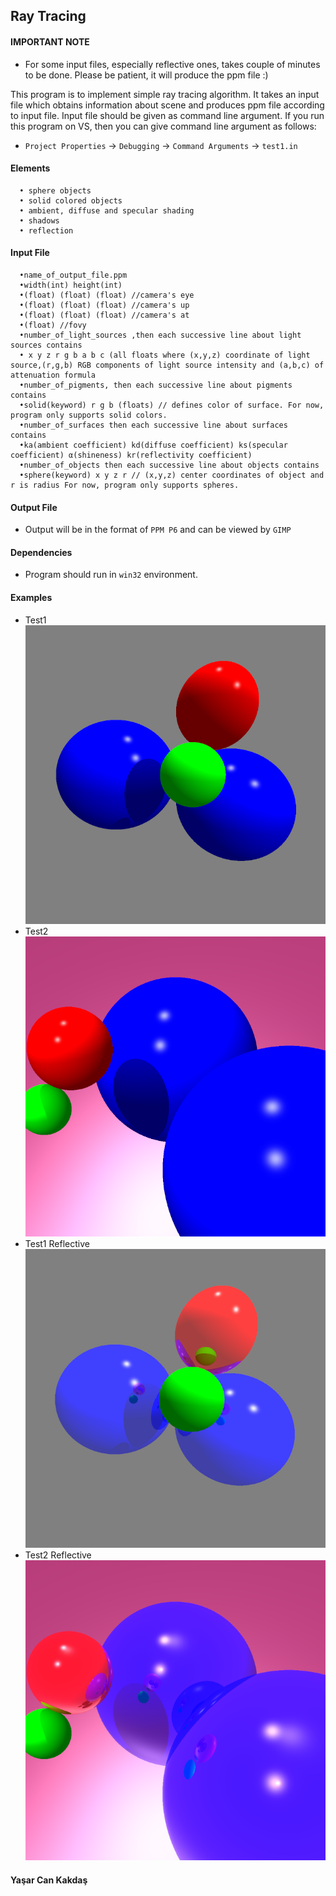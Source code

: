 ## Ray Tracing
 
#### IMPORTANT NOTE
- For some input files, especially reflective ones, takes couple of minutes to be done. Please be patient, it will produce the ppm file :)

This program is to implement simple ray tracing algorithm. It takes an input file which obtains information about scene and produces ppm file according to 
input file. Input file should be given as command line argument. If you run this program on VS, then you can give command line argument as follows:
   - `Project Properties` -> `Debugging` -> `Command Arguments` -> `test1.in`

#### Elements
      • sphere objects
      • solid colored objects
      • ambient, diffuse and specular shading
      • shadows
      • reflection

#### Input File
      •name_of_output_file.ppm
      •width(int) height(int)
      •(float) (float) (float) //camera's eye
      •(float) (float) (float) //camera's up
      •(float) (float) (float) //camera's at
      •(float) //fovy
      •number_of_light_sources ,then each successive line about light sources contains
      • x y z r g b a b c (all floats where (x,y,z) coordinate of light source,(r,g,b) RGB components of light source intensity and (a,b,c) of attenuation formula
      •number_of_pigments, then each successive line about pigments contains
      •solid(keyword) r g b (floats) // defines color of surface. For now, program only supports solid colors.
      •number_of_surfaces then each successive line about surfaces contains
      •ka(ambient coefficient) kd(diffuse coefficient) ks(specular coefficient) α(shineness) kr(reflectivity coefficient)
      •number_of_objects then each successive line about objects contains
      •sphere(keyword) x y z r // (x,y,z) center coordinates of object and r is radius For now, program only supports spheres.

#### Output File
- Output will be in the format of `PPM P6` and can be viewed by `GIMP`
#### Dependencies
- Program should run in `win32` environment.

#### Examples
- Test1<br/>
![Test1](Screenshots/test1.PNG) 
- Test2<br/>
![Test2](Screenshots/test2.PNG)
- Test1 Reflective<br/>
![Test1 Reflective](Screenshots/test1reflective.PNG)
- Test2 Reflective<br/>
![Test2 Reflective](Screenshots/test2reflective.PNG)


#### Yaşar Can Kakdaş
